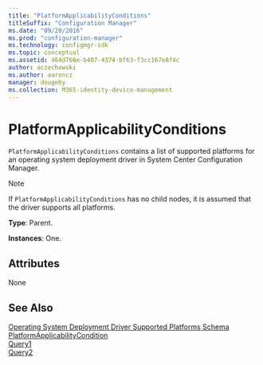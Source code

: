 ```yaml
---
title: "PlatformApplicabilityConditions"
titleSuffix: "Configuration Manager"
ms.date: "09/20/2016"
ms.prod: "configuration-manager"
ms.technology: configmgr-sdk
ms.topic: conceptual
ms.assetid: 464d766e-b407-4374-bf63-f3cc167e8f4c
author: aczechowski
ms.author: aaroncz
manager: dougeby
ms.collection: M365-identity-device-management
---
```

# PlatformApplicabilityConditions
`PlatformApplicabilityConditions` contains a list of supported platforms for an operating system deployment driver in System Center Configuration Manager.  

> [!NOTE]
>  If `PlatformApplicabilityConditions` has no child nodes, it is assumed that the driver supports all platforms.  

 **Type**: Parent.  

 **Instances**: One.  

## Attributes  
 None  

## See Also  
 [Operating System Deployment Driver Supported Platforms Schema](../../../develop/reference/osd/operating-system-deployment-driver-supported-platforms-schema.md)   
 [PlatformApplicabilityCondition](../../../develop/reference/osd/platformapplicabilitycondition.md)   
 [Query1](../../../develop/reference/osd/query1.md)   
 [Query2](../../../develop/reference/osd/query2.md)
